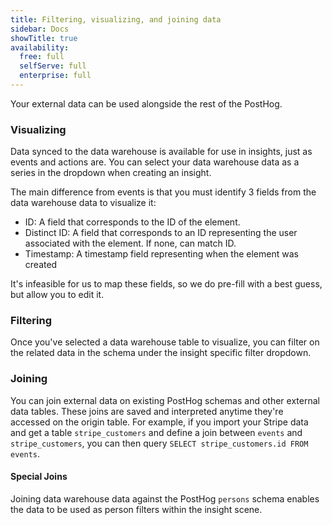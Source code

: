 ```yaml
---
title: Filtering, visualizing, and joining data
sidebar: Docs
showTitle: true
availability:
  free: full
  selfServe: full
  enterprise: full
---
```


Your external data can be used alongside the rest of the PostHog.

### Visualizing

Data synced to the data warehouse is available for use in insights, just as events and actions are. You can select your data warehouse data as a series in the dropdown when creating an insight.

<ProductScreenshot
    imageLight="https://res.cloudinary.com/dmukukwp6/image/upload/data_light_a4b621d2dc.png" 
    imageDark="https://res.cloudinary.com/dmukukwp6/image/upload/data_dark_bd8533060b.png"
    alt="Selecting data warehouse data" 
    classes="rounded"
/>

The main difference from events is that you must identify 3 fields from the data warehouse data to visualize it:

 -  ID: A field that corresponds to the ID of the element. 
 - Distinct ID: A field that corresponds to an ID representing the user associated with the element. If none, can match ID.
 - Timestamp:  A timestamp field representing when the element was created
 
It's infeasible for us to map these fields, so we do pre-fill with a best guess, but allow you to edit it.

### Filtering

Once you've selected a data warehouse table to visualize, you can filter on the related data in the schema under the insight specific filter dropdown.

### Joining

You can join external data on existing PostHog schemas and other external data tables. These joins are saved and interpreted anytime they're accessed on the origin table. For example, if you import your Stripe data and get a table `stripe_customers` and define a join between `events` and `stripe_customers`, you can then query `SELECT stripe_customers.id FROM events`. 

#### Special Joins

Joining data warehouse data against the PostHog `persons` schema enables the data to be used as person filters within the insight scene. 


